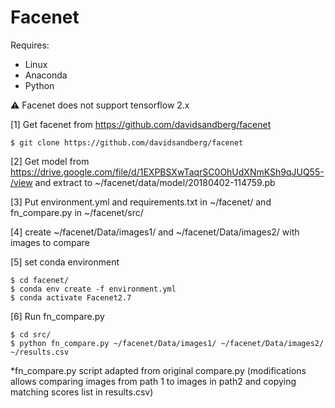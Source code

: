 # Facenet

Requires:
* Linux
* Anaconda
* Python

⚠ Facenet does not support tensorflow 2.x

[1] Get facenet from https://github.com/davidsandberg/facenet
```
$ git clone https://github.com/davidsandberg/facenet
```

[2] Get model from https://drive.google.com/file/d/1EXPBSXwTaqrSC0OhUdXNmKSh9qJUQ55-/view
and extract to ~/facenet/data/model/20180402-114759.pb

[3] Put environment.yml and requirements.txt in ~/facenet/ 
    and fn_compare.py in ~/facenet/src/

[4] create ~/facenet/Data/images1/ and ~/facenet/Data/images2/ with images to compare

[5] set conda environment 
```
$ cd facenet/
$ conda env create -f environment.yml
$ conda activate Facenet2.7
```

[6] Run fn_compare.py 
```
$ cd src/
$ python fn_compare.py ~/facenet/Data/images1/ ~/facenet/Data/images2/ ~/results.csv
```
*fn_compare.py script adapted from original compare.py (modifications allows comparing images from path 1 to images in path2 and copying matching scores list in results.csv)
